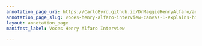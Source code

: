 ```yaml
---
annotation_page_uri: https://CarloByrd.github.io/DrMaggieHenryAlfaro/annotations/voces-henry-alfaro-interview-canvas-1-explains-his-work-ethic--supporters-and-having-to-prove-himself--anecdote-about-his-mom-s-english-and-how-she-called-pepperdine---peppermint--.json
annotation_page_slug: voces-henry-alfaro-interview-canvas-1-explains-his-work-ethic--supporters-and-having-to-prove-himself--anecdote-about-his-mom-s-english-and-how-she-called-pepperdine---peppermint--
layout: annotation_page
manifest_label: Voces Henry Alfaro Interview

---
```

